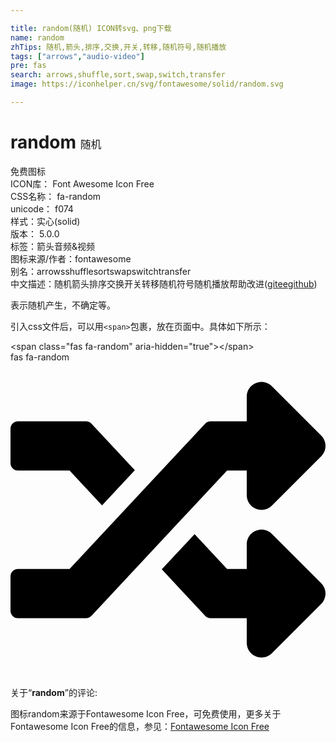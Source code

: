 ```yaml
---

title: random(随机) ICON转svg、png下载
name: random
zhTips: 随机,箭头,排序,交换,开关,转移,随机符号,随机播放
tags: ["arrows","audio-video"]
pre: fas
search: arrows,shuffle,sort,swap,switch,transfer
image: https://iconhelper.cn/svg/fontawesome/solid/random.svg

---
```


# random  <small style="font-size: 60%;font-weight: 100">随机</small>


<div class="detail-page">
<p>
<span><span class="badge-success badge">免费图标</span> </span>
<br/>
<span>
ICON库：
<span class="badge-secondary badge">Font Awesome Icon Free</span> 
</span>
<br/>
<span>
CSS名称：
<span class="badge-secondary badge">fa-random</span> 
</span>
<br/>
<span>
unicode：
<span class="badge-secondary badge">f074</span> 
<copy-btn content='f074' btn-title=""></copy-btn>
<copy-btn :content='String.fromCodePoint(parseInt("f074", 16))' btn-title="复制U"></copy-btn>
</span><br/><span>样式：<span class="badge-light badge">实心(solid)</span></span>
<br/>
<span>
版本：
<span class="badge-secondary badge">5.0.0</span> 
</span><br/><span>标签：<span class="badge-light badge"><router-link to="/tags/arrows.html">箭头</router-link></span><span class="badge-light badge"><router-link to="/tags/audio-video.html">音频&视频</router-link></span></span>
<br/>
<span>图标来源/作者：<span class="badge-light badge">fontawesome</span></span> 
<br/>
<span>别名：<span class="badge-light badge">arrows</span><span class="badge-light badge">shuffle</span><span class="badge-light badge">sort</span><span class="badge-light badge">swap</span><span class="badge-light badge">switch</span><span class="badge-light badge">transfer</span></span><br/><span class="zh-detail">中文描述：<span class="badge-primary badge">随机</span><span class="badge-primary badge">箭头</span><span class="badge-primary badge">排序</span><span class="badge-primary badge">交换</span><span class="badge-primary badge">开关</span><span class="badge-primary badge">转移</span><span class="badge-primary badge">随机符号</span><span class="badge-primary badge">随机播放</span><span class="help-link"><span>帮助改进</span>(<a href="https://gitee.com/liuwave/icon-helper/edit/master/json/fontawesome/solid/random.json" target="_blank" rel="noopener noreferrer">gitee</a><a href="https://github.com/liuwave/icon-helper/edit/master/json/fontawesome/solid/random.json" target="_blank" rel="noopener noreferrer">github</a></span>)</span><br/>
</p>
</div><div class="description description alert alert-light">表示随机产生，不确定等。</div>
<div class="alert alert-dark">
  <i class="fas fa-random fa-xs"></i>
  <i class="fas fa-random fa-sm"></i>
  <i class="fas fa-random fa-lg"></i>
  <i class="fas fa-random fa-2x"></i>
  <i class="fas fa-random fa-3x"></i>
  <i class="fas fa-random fa-5x"></i>
  <i class="fas fa-random fa-7x"></i>
</div>
<div>
  <p>引入css文件后，可以用<code>&lt;span&gt;</code>包裹，放在页面中。具体如下所示：    
  </p>
  <div class="alert alert-primary" style="font-size: 14px">
    &lt;span class="fas fa-random" aria-hidden="true"&gt;&lt;/span&gt;
    <copy-btn content='<span class="fas fa-random" aria-hidden="true"></span>'></copy-btn>
  </div>
  <div class="alert alert-secondary">
    <i class="fas fa-random"
    style="font-size: 24px"
    aria-hidden="true"></i> fas fa-random
    <copy-btn content="fas fa-random" btn-title="复制图标名称"></copy-btn>
  </div>
</div>
<div id="svg" class="svg-wrap">
<svg xmlns="http://www.w3.org/2000/svg" viewBox="0 0 512 512"><path d="M504.971 359.029c9.373 9.373 9.373 24.569 0 33.941l-80 79.984c-15.01 15.01-40.971 4.49-40.971-16.971V416h-58.785a12.004 12.004 0 0 1-8.773-3.812l-70.556-75.596 53.333-57.143L352 336h32v-39.981c0-21.438 25.943-31.998 40.971-16.971l80 79.981zM12 176h84l52.781 56.551 53.333-57.143-70.556-75.596A11.999 11.999 0 0 0 122.785 96H12c-6.627 0-12 5.373-12 12v56c0 6.627 5.373 12 12 12zm372 0v39.984c0 21.46 25.961 31.98 40.971 16.971l80-79.984c9.373-9.373 9.373-24.569 0-33.941l-80-79.981C409.943 24.021 384 34.582 384 56.019V96h-58.785a12.004 12.004 0 0 0-8.773 3.812L96 336H12c-6.627 0-12 5.373-12 12v56c0 6.627 5.373 12 12 12h110.785c3.326 0 6.503-1.381 8.773-3.812L352 176h32z"/></svg>
</div>
<detail full-name='fa-random'></detail>
<div class="icon-detail__container">
<p>关于“<b>random</b>”的评论:</p>
</div>
<Vssue title="关于“random”的评论" />    
<div><p>图标random来源于Fontawesome Icon Free，可免费使用，更多关于  Fontawesome Icon Free的信息，参见：<a target="_blank" href="https://iconhelper.cn/fontawesome.html">Fontawesome Icon Free</a>
</p></div>
